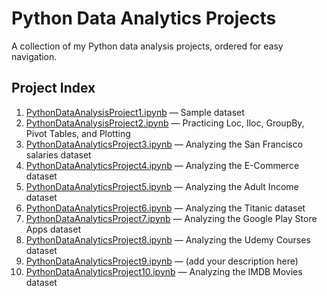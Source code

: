 # Python Data Analytics Projects 

A collection of my Python data analysis projects, ordered for easy navigation.

## Project Index

1. [PythonDataAnalysisProject1.ipynb](PythonDataAnalysisProject1.ipynb) — Sample dataset
2. [PythonDataAnalysisProject2.ipynb](PythonDataAnalysisProject2.ipynb) — Practicing Loc, Iloc, GroupBy, Pivot Tables, and Plotting
3. [PythonDataAnalyticsProject3.ipynb](PythonDataAnalyticsProject3.ipynb) — Analyzing the San Francisco salaries dataset
4. [PythonDataAnalyticsProject4.ipynb](PythonDataAnalyticsProject4.ipynb) — Analyzing the E-Commerce dataset
5. [PythonDataAnalyticsProject5.ipynb](PythonDataAnalyticsProject5.ipynb) — Analyzing the Adult Income dataset
6. [PythonDataAnalyticsProject6.ipynb](PythonDataAnalyticsProject6.ipynb) — Analyzing the Titanic dataset
7. [PythonDataAnalyticsProject7.ipynb](PythonDataAnalyticsProject7.ipynb) — Analyzing the Google Play Store Apps dataset
8. [PythonDataAnalyticsProject8.ipynb](PythonDataAnalyticsProject8.ipynb) — Analyzing the Udemy Courses dataset
9. [PythonDataAnalyticsProject9.ipynb](PythonDataAnalyticsProject9.ipynb) — (add your description here)
10. [PythonDataAnalyticsProject10.ipynb](PythonDataAnalyticsProject10.ipynb) — Analyzing the IMDB Movies dataset
